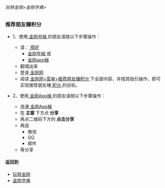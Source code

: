 ###### 玩转金刚>金刚字典>
### 推荐朋友赚积分

- 1、使用[ 金刚号梯 ](https://github.com/a2zitpro/web/blob/master/LadderFree/kkDictionary/KKLadderKKID.md)的朋友请按以下步骤操作：
  - 请：[ 搭好 ](https://github.com/a2zitpro/web/blob/master/LadderFree/kkDictionary/LadderReady.md)
    - [ 金刚号梯 ](https://github.com/a2zitpro/web/blob/master/LadderFree/kkDictionary/KKLadderKKID.md) 或
    - [ 金刚app梯 ](https://github.com/a2zitpro/web/blob/master/LadderFree/kkDictionary/KKLadderAPP.md)
  - 翻墙出来
  - 登录[ 金刚网 ](https://github.com/a2zitpro/web/blob/master/LadderFree/kkDictionary/KKSiteZh.md)
  - 阅读[ 金刚网>菜单>推荐朋友赚积分 ](https://www.atozitpro.net/zh/my-account/refer-friend/)下全部内容，并按其指引操作，即可实现推荐朋友赚[ 积分 ](https://github.com/a2zitpro/web/blob/master/LadderFree/kkDictionary/KKPoints.md)的目标。


- 2、使用[ 金刚App梯 ](https://github.com/a2zitpro/web/blob/master/LadderFree/kkDictionary/KKLadderAPP.md)的朋友请按以下步骤操作：
  - 连通[ 金刚App梯 ](https://github.com/a2zitpro/web/blob/master/LadderFree/kkDictionary/KKLadderAPP.md)
  - 在<Strong> 主窗 </Strong>下方点<Strong> 分享 </Strong>
  - 再点二维码下方的<Strong> 点击分享 </Strong>
  - 再选
    - 微信
    - QQ
    - 邮件
  - 等分享

#### 返回到
- [玩转金刚](https://github.com/a2zitpro/web/blob/master/LadderFree/A.md)
- [金刚字典](https://github.com/a2zitpro/web/blob/master/LadderFree/kkDictionary/KKDictionary.md)
